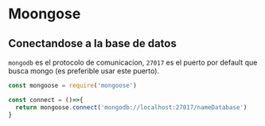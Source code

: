 # Moongose

## Conectandose a la base de datos

`mongodb` es el protocolo de comunicacion, `27017` es el puerto por default que busca mongo (es preferible usar este puerto).

```javascript
const mongoose = require('mongoose')

const connect = ()=>{
  return mongoose.connect('mongodb://localhost:27017/nameDatabase')
}
```

